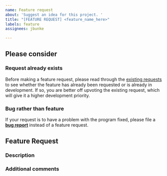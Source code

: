 ```yaml
---
name: Feature request
about: 'Suggest an idea for this project. '
title: "[FEATURE REQUEST] <feature_name_here>"
labels: feature
assignees: jbunke

---
```


## Please consider

### Request already exists

Before making a feature request, please read through the [existing requests](https://github.com/jbunke/tdsm/issues?q=is%3Aopen+label%3Arequest%2Cfeature) to see whether the feature has already been requested or is already in development. If so, you are better off upvoting the existing request, which will give it a higher development priority.

### Bug rather than feature

If your request is to have a problem with the program fixed, please file a [**bug report**](https://github.com/jbunke/tdsm/issues/new/choose) instead of a feature request.

## Feature Request

###  Description

<Here>

### Additional comments

<Here>
